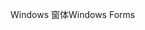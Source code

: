 <span data-ttu-id="f1cb3-101">Windows 窗体</span><span class="sxs-lookup"><span data-stu-id="f1cb3-101">Windows Forms</span></span>